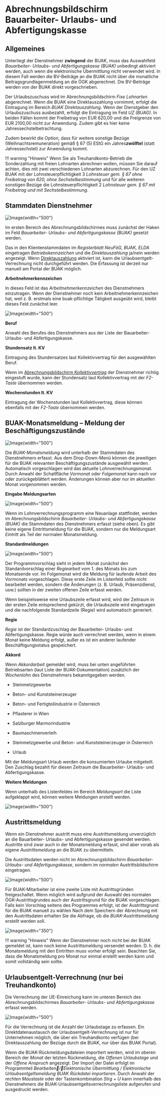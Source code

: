 # Abrechnungsbildschirm Bauarbeiter- Urlaubs- und Abfertigungskasse

## Allgemeines

Unterliegt der Dienstnehmer **zwingend** der BUAK, muss das Auswahlfeld *Bauarbeiter- Urlaubs- und Abfertigungskasse (BUAK)* unbedingt aktiviert werden, auch wenn die elektronische Übermittlung nicht verwendet wird. In diesem Fall werden die BV-Beiträge an die BUAK nicht über die monatliche Beitragsgrundlagenmeldung an die ÖGK abgerechnet. Die BV-Beiträge werden von der BUAK direkt vorgeschrieben.

Der Urlaubszuschuss wird im Abrechnungsbildschirm *Fixe Lohnarten* abgerechnet. Wenn die BUAK eine Direktauszahlung vornimmt, erfolgt die Eintragung im Bereich *BUAK Direktauszahlung*. Wenn der Dienstgeber den Urlaubszuschuss ausbezahlt, erfolgt die Eintragung im Feld *UZ (BUAG)*. In beiden Fällen kommt der Freibetrag von EUR 620,00 und die Freigrenze von EUR 2100,00 nicht zur Anwendung. Zudem gibt es hier keine Jahressechstelbetrachtung.

Zudem bewirkt die Option, dass für weitere sonstige Bezüge (Weihnachtsremuneration) gemäß § 67 (5) EStG ein Jahres**zwölftel** (statt Jahressechstel) zur Anwendung kommt.

!!! warning "Hinweis"
    Wenn Sie als Treuhandkonto-Betrieb die Sonderzahlung mit freien Lohnarten abrechnen wollen, müssen Sie darauf achten, dies mit zwei verschiedenen Lohnarten abzurechnen. Für den UZ BUAK mit der Lohnsteuerpflichtigkeit 3 *Lohnsteuer gem. § 67 ohne Freibetrag von 620, ohne Sechstelbestimmung* und für alle weiteren sonstigen Bezüge die Lohnsteuerpflichtigkeit 2 *Lohnsteuer gem. § 67 mit Freibetrag und mit Sechstelbestimmung*.

## Stammdaten Dienstnehmer

![Image](<img/image471.png>){width="500"}

Im ersten Bereich des Abrechnungsbildschirmes muss zunächst der Haken im Feld *Bauarbeiter- Urlaubs- und Abfertigungskasse (BUAK)* gesetzt werden.

Das in den Klientenstammdaten im *Registerblatt NeuFöG, BUAK, ELDA* eingetragen *Betriebskennzeichen* und die *Direktauszahlung* ja/nein werden angezeigt. Wenn [Direktauszahlung](../Abrechnungsbildschirme/Fixe%20Lohnarten.md) aktiviert ist, kann die Urlaubsentgelt-Verrechnung nicht durchgeführt werden. Die Erfassung ist derzeit nur manuell am Portal der BUAK möglich.

**Arbeitnehmerkennzeichen**

In dieses Feld ist das *Arbeitnehmerkennzeichen* des Dienstnehmers einzutragen. Wenn der Dienstnehmer noch kein Arbeitnehmerkennzeichen hat, weil z. B. erstmals eine buak-pflichtige Tätigkeit ausgeübt wird, bleibt dieses Feld zunächst leer.

![Image](<img/image472.png>){width="500"}

**Beruf**

Anwahl des Berufes des Dienstnehmers aus der Liste der Bauarbeiter- Urlaubs- und Abfertigungskasse.

**Stundensatz lt. KV**

Eintragung des Stundensatzes laut Kollektivvertrag für den ausgewählten Beruf.

Wenn im [Abrechnungsbildschirm *Kollektivvertrag*](../Abrechnungsbildschirme/Kollektivvertrag.md) der Dienstnehmer richtig eingestuft wurde, kann der Stundensatz laut Kollektivvertrag mit der *F2-Taste* übernommen werden.

**Wochenstunden lt. KV**

Eintragung der Wochenstunden laut Kollektivvertrag, diese können ebenfalls mit der *F2-Taste* übernommen werden.

## BUAK-Monatsmeldung – Meldung der Beschäftigungszustände

![Image](<img/image473.png>){width="500"}

Die *BUAK-Monatsmeldung* wird unterhalb der Stammdaten des Dienstnehmers erfasst. Aus dem Drop-Down-Menü können die jeweiligen für die BUAK relevanten Beschäftigungszustände ausgewählt werden. Automatisch vorgeschlagen wird das aktuelle Lohnverrechnungsmonat. Durch Anwahl der Schaltfläche *Vormonat* oder *Folgemonat* kann nach vor oder zurückgeblättert werden. Änderungen können aber nur im aktuellen Monat vorgenommen werden.

**Eingabe Meldungsarten**

![Image](<img/image474.png>){width="500"}

Wenn im Lohnverrechnungsprogramm eine Neuanlage stattfindet, werden im Abrechnungsbildschirm *Bauarbeiter- Urlaubs- und Abfertigungskasse (BUAK)* die Stammdaten des Dienstnehmers erfasst (siehe oben). Es gibt keine eigene Eintrittsmeldung für die BUAK, sondern nur die Meldungsart *Eintritt* als Teil der normalen Monatsmeldung.

**Standardmeldungen**

![Image](<img/image475.png>){width="500"}

Der Programmvorschlag sieht in jedem Monat zunächst den Standardvorschlag einer *Regiearbeit* vom 1. des Monats bis zum Monatsende vor. Im Folgemonat wird die Meldung für laufende Arbeit des Vormonats vorgeschlagen. Diese erste Zeile im Listenfeld sollte nicht bearbeitet werden, sondern die Änderungen (z. B. Urlaub, Präsenzdienst, usw.) sollten in der zweiten offenen Zeile erfasst werden.

Wenn beispielsweise eine Urlaubszeile erfasst wird, wird der Zeitraum in der ersten Zeile entsprechend gekürzt, die Urlaubszeile wird eingetragen und die nachfolgende Standardzeile (Regie) wird automatisch generiert.

**Regie**

*Regie* ist der Standardzuschlag der Bauarbeiter- Urlaubs- und Abfertigungskasse. Regie würde auch verrechnet werden, wenn in einem Monat keine Meldung erfolgt, außer es ist ein anderer laufender Beschäftigungsstatus gespeichert.

**Akkord**

Wenn *Akkordarbeit* gemeldet wird, muss bei unten angeführten Betriebsarten (laut Liste der BUAK-Dokumentation) zusätzlich der *Wochenlohn* des Dienstnehmers bekanntgegeben werden. 

- Steinmetzgewerbe

- Beton- und Kunststeinerzeuger

- Beton- und Fertigteilindustrie in Österreich

- Pflasterer in Wien

- Salzburger Marmorindustrie

- Baumaschinenverleih

- Steinmetzgewerbe und Beton- und Kunststeinerzeuger in Österreich

- Urlaub

Mit der Meldungsart Urlaub werden die konsumierten Urlaube mitgeteilt.
Den Zuschlag bezahlt für diesen Zeitraum die Bauarbeiter- Urlaubs- und Abfertigungskasse.

**Weitere Meldungen**

Wenn unterhalb des Listenfeldes im Bereich *Meldungsart* die Liste aufgeklappt wird, können weitere Meldungen erstellt werden.

![Image](<img/image476.png>){width="500"}

## Austrittsmeldung

Wenn ein Dienstnehmer austritt muss eine Austrittsmeldung unverzüglich an die Bauarbeiter- Urlaubs- und Abfertigungskasse gesendet werden. Austritte sind zwar auch in der Monatsmeldung erfasst, sind aber vorab als eigene *Austrittsmeldung* an die BUAK zu übermitteln.

Die Austrittsdaten werden nicht im Abrechnungsbildschirm *Bauarbeiter- Urlaubs- und Abfertigungskasse*, sondern im *normalen* Austrittsbildschirm eingetragen.

![Image](<img/image477.png>){width="500"}

Für BUAK-Mitarbeiter ist eine zweite Liste mit Austrittsgründen freigeschaltet. Wenn möglich wird aufgrund der Auswahl des normalen ÖGK-Austrittsgrundes auch der Austrittsgrund für die BUAK vorgeschlagen. Falls kein Vorschlag seitens des Programmes erfolgt, ist der Austrittsgrund für die BUAK manuell zu wählen Nach dem Speichern der Abrechnung mit den Austrittsdaten erhalten Sie die Abfrage, ob die *BUAK-Austrittsmeldung* erstellt werden soll.

![Image](<img/image478.png>){width="350"}

!!! warning "Hinweis"
    Wenn der Dienstnehmer noch nicht bei der BUAK gemeldet ist, kann noch keine Austrittsmeldung versendet werden. D. h. die Monatsmeldung mit den Eintritten muss vorher erfolgt sein. Beachten Sie, dass die Monatsmeldung pro Monat nur einmal erstellt werden kann und somit vollständig sein sollte.

## Urlaubsentgelt-Verrechnung (nur bei Treuhandkonto)

Die Verrechnung der UE-Einreichung kann im unteren Bereich des Abrechnungsbildschirmes *Bauarbeiter- Urlaubs- und Abfertigungskasse* erfasst werden.

![Image](<img/image479.png>){width="500"}

Für die Verrechnung ist die Anzahl der Urlaubstage zu erfassen. Ein Direktdatenaustausch der Urlaubsentgelt-Verrechnung ist nur für Unternehmen möglich, die über ein Treuhandkonto verfügen (bei Direktauszahlung der Bezüge durch die BUAK, nur über das BUAK Portal).

Wenn die BUAK-Rückmeldungsdateien importiert werden, wird im oberen Bereich der *Monat* der letzten Rückmeldung, die *Offenen Urlaubstage* und der *Offene Anspruch* angezeigt. Der Import der Datei erfolgt im Programmteil *Bearbeiten/Elektronische Übermittlung / Elektronische Urlaubsentgeltsmeldung BUAK Rückdatei importieren*. Durch Anwahl der *rechten Maustaste* oder der Tastenkombination *Strg + U* kann innerhalb des Dienstnehmers die BUAK-Urlaubsentgeltsverrechnungsliste aufgerufen und ausgedruckt werden.